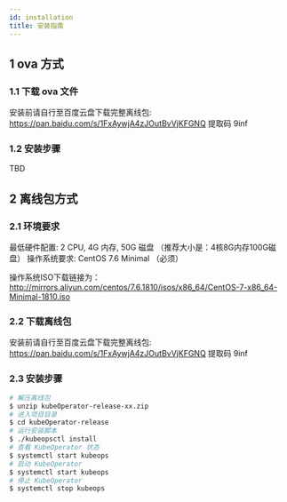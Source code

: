 ```yaml
---
id: installation
title: 安装指南
---
```


## 1 ova 方式

### 1.1 下载 ova 文件

安装前请自行至百度云盘下载完整离线包:  https://pan.baidu.com/s/1FxAywjA4zJOutBvVjKFGNQ 提取码 9inf 

### 1.2 安装步骤

TBD

## 2 离线包方式

### 2.1 环境要求

最低硬件配置: 2 CPU, 4G 内存, 50G 磁盘 （推荐大小是：4核8G内存100G磁盘）
操作系统要求: CentOS 7.6 Minimal （必须）

操作系统ISO下载链接为：http://mirrors.aliyun.com/centos/7.6.1810/isos/x86_64/CentOS-7-x86_64-Minimal-1810.iso

### 2.2 下载离线包

安装前请自行至百度云盘下载完整离线包:  https://pan.baidu.com/s/1FxAywjA4zJOutBvVjKFGNQ 提取码 9inf 

### 2.3 安装步骤

``` bash
# 解压离线包
$ unzip kubeOperator-release-xx.zip
# 进入项目目录
$ cd kubeOperator-release
# 运行安装脚本
$ ./kubeopsctl install
# 查看 KubeOperator 状态
$ systemctl start kubeops
# 启动 KubeOperator 
$ systemctl start kubeops
# 停止 KubeOperator 
$ systemctl stop kubeops
```
